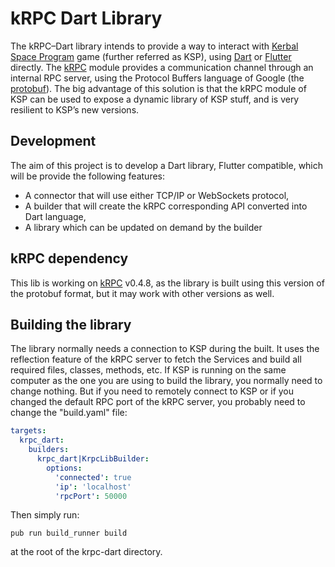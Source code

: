 kRPC Dart Library
=================

The kRPC–Dart library intends to provide a way to interact with [Kerbal Space Program](https://www.kerbalspaceprogram.com/) game (further referred as KSP), using [Dart](https://dart.dev/) or [Flutter](https://flutter.dev/) directly.
The [kRPC](https://krpc.github.io/krpc/index.html) module provides a communication channel through an internal RPC server, using the Protocol Buffers language of Google (the [protobuf](https://developers.google.com/protocol-buffers)). The big advantage of this solution is that the kRPC module of KSP can be used to expose a dynamic library of KSP stuff, and is very resilient to KSP’s new versions.

## Development
The aim of this project is to develop a Dart library, Flutter compatible, which will be provide the following features:
-	A connector that will use either TCP/IP or WebSockets protocol,
-	A builder that will create the kRPC corresponding API converted into Dart language,
-	A library which can be updated on demand by the builder

## kRPC dependency
This lib is working on [kRPC](https://krpc.github.io/krpc/) v0.4.8, as the library is built using this version of the protobuf format, but it may work with other versions as well.

## Building the library
The library normally needs a connection to KSP during the built.
It uses the reflection feature of the kRPC server to fetch the Services and build all required files, classes, methods, etc.
If KSP is running on the same computer as the one you are using to build the library, you normally need to change nothing.
But if you need to remotely connect to KSP or if you changed the default RPC port of the kRPC server, you probably need to change the "build.yaml" file:
```yaml
targets:
  krpc_dart:
    builders:
      krpc_dart|KrpcLibBuilder:
        options:
          'connected': true
          'ip': 'localhost'
          'rpcPort': 50000
```


Then simply run:
```
pub run build_runner build
 ```
at the root of the krpc-dart directory.

